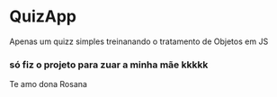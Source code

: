 # QuizApp
 Apenas um quizz simples treinanando o tratamento de Objetos em JS


### só fiz o projeto para zuar a minha mãe kkkkk

Te amo dona Rosana